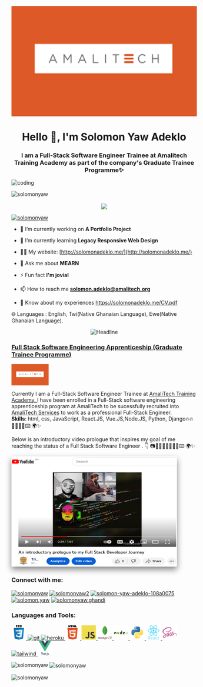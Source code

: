 <img src="/amalitech.png" width="100%" height="300px" style="margin-right: 2rem; display: flex "> 
<h1 align="center">Hello 👋, I'm Solomon Yaw Adeklo</h1>
<h3 align="center">I am a Full-Stack Software Engineer Trainee at Amalitech Training Academy as part of the company's Graduate Trainee Programme✨</h3>
<img src="https://www.google.com/imgres?imgurl=https%3A%2F%2Fmedia3.giphy.com%2Fmedia%2FxT9IgzoKnwFNmISR8I%2Fgiphy.gif&tbnid=TKhmFhaduO6FzM&vet=12ahUKEwjuwKXEx5D-AhWxpkwKHTuXDYIQMygFegUIARCfAg..i&imgrefurl=https%3A%2F%2Fgiphy.com%2Fexplore%2Fcoding&docid=byl13oNOX0zH9M&w=420&h=375&q=programming%20gif&ved=2ahUKEwjuwKXEx5D-AhWxpkwKHTuXDYIQMygFegUIARCfAg" width="200" alt="coding">

<p align="left"> <img src="https://komarev.com/ghpvc/?username=solomon-yaw-amalitech&label=Profile%20views&color=0e75b6&style=flat" alt="solomonyaw" /> </p>
<p align="center"> <img  align="center" src="https://media.giphy.com/media/du3J3cXyzhj75IOgvA/giphy.gif" width="100"/></p>

<p align="left"> <a href="https://github.com/ryo-ma/github-profile-trophy"><img src="https://github-profile-trophy.vercel.app/?username=solomon-yaw-amalitech" alt="solomonyaw" /></a> </p>

- 🔭 I’m currently working on **A Portfolio Project**

- 🌱 I’m currently learning **Legacy Responsive Web Design**

- 👨‍💻 My website: [http://solomonadeklo.me/](http://solomonadeklo.me/)

- 💬 Ask me about **MEARN**

- ⚡ Fun fact **I'm jovial**

- 📫 How to reach me **solomon.adeklo@amalitech.org**
- 📄 Know about my experiences https://solomonadeklo.me/CV.pdf

🌐 Languages : English, Twi(Native Ghanaian Language), Ewe(Native Ghanaian Language).

<div align=center> 
         <img src="https://readme-typing-svg.herokuapp.com?color=%2336BCF7&size=32&center=true&vCenter=true&width=600&height=50&lines=Fun+Facts:+;I+Love+Listening+To+Music;I+Love+Football;And+I+Am+A+Chelsea+Fan;I+Love+Reading;Bucky+Fuller+Is+My+Role+Model;I+Have+Passion+For+AI;" alt="Headline" /> 
     </div>

<h3 align="left"><ins>Full Stack Software Engineering Apprenticeship (Graduate Trainee Programme)</ins></h3>
<img src="/amalitech.png" width="20%" height="20%" style="margin-right: 2rem; display: flex "> 
  <p> 
    Currently I am a Full-Stack Software Engineer Trainee at <a href="https://amalitech.org/" target="_blank">AmaliTech Training Academy. </a> I have been enrolled in a Full-Stack software engineering apprenticeship program at AmaliTech to be sucessfully recruited into <a href="https://amalitech.com/" target="_blank">AmaliTech Services</a> to work as a professional Full-Stack Engineer.<br>
    <strong>Skills</strong>: html, css, JavaScript, React.JS, Vue.JS,Node.JS, Python, Django🔥🔥👨‍💻👨‍💻⌨️ 🌍✨ </p>
  </div>

<p>Below is an introductory video prologue that inspires my goal of me reaching the status of a Full Stack Software Engineer . 👇 📷📸🔥🔥👨‍💻👨‍💻⌨️ 🌍✨</p>

<a href="https://www.youtube.com/watch?v=juxwJFkR9xw" target="_blank"><img src="/prologue.PNG" width="450px" height= "300px" class="gtdc" alt="GTDC" style=" box-shadow: 0rem  0.5rem 1rem #888888;"/></a>

<h3 align="left">Connect with me:</h3>
<p align="left">
<a href="https://codepen.io/solomonyaw" target="blank"><img align="center" src="https://raw.githubusercontent.com/rahuldkjain/github-profile-readme-generator/master/src/images/icons/Social/codepen.svg" alt="solomonyaw" height="30" width="40" /></a>
<a href="https://twitter.com/solomonyaw2" target="blank"><img align="center" src="https://raw.githubusercontent.com/rahuldkjain/github-profile-readme-generator/master/src/images/icons/Social/twitter.svg" alt="solomonyaw2" height="30" width="40" /></a>
<a href="https://linkedin.com/in/solomon-yaw-adeklo-108a0075" target="blank"><img align="center" src="https://raw.githubusercontent.com/rahuldkjain/github-profile-readme-generator/master/src/images/icons/Social/linked-in-alt.svg" alt="solomon-yaw-adeklo-108a0075" height="30" width="40" /></a>
<a href="https://fb.com/solomon.yaw" target="blank"><img align="center" src="https://raw.githubusercontent.com/rahuldkjain/github-profile-readme-generator/master/src/images/icons/Social/facebook.svg" alt="solomon.yaw" height="30" width="40" /></a>
<a href="https://instagram.com/solomonyaw.ghandi" target="blank"><img align="center" src="https://raw.githubusercontent.com/rahuldkjain/github-profile-readme-generator/master/src/images/icons/Social/instagram.svg" alt="solomonyaw.ghandi" height="30" width="40" /></a>
</p>

<h3 align="left">Languages and Tools:</h3>
<p align="left"> <a href="https://www.w3schools.com/css/" target="_blank" rel="noreferrer"> <img src="https://raw.githubusercontent.com/devicons/devicon/master/icons/css3/css3-original-wordmark.svg" alt="css3" width="40" height="40"/> </a> <a href="https://git-scm.com/" target="_blank" rel="noreferrer"> <img src="https://www.vectorlogo.zone/logos/git-scm/git-scm-icon.svg" alt="git" width="40" height="40"/> </a> <a href="https://heroku.com" target="_blank" rel="noreferrer"> <img src="https://www.vectorlogo.zone/logos/heroku/heroku-icon.svg" alt="heroku" width="40" height="40"/> </a> <a href="https://www.w3.org/html/" target="_blank" rel="noreferrer"> <img src="https://raw.githubusercontent.com/devicons/devicon/master/icons/html5/html5-original-wordmark.svg" alt="html5" width="40" height="40"/> </a> <a href="https://developer.mozilla.org/en-US/docs/Web/JavaScript" target="_blank" rel="noreferrer"> <img src="https://raw.githubusercontent.com/devicons/devicon/master/icons/javascript/javascript-original.svg" alt="javascript" width="40" height="40"/> </a> <a href="https://www.mongodb.com/" target="_blank" rel="noreferrer"> <img src="https://raw.githubusercontent.com/devicons/devicon/master/icons/mongodb/mongodb-original-wordmark.svg" alt="mongodb" width="40" height="40"/> </a> <a href="https://nodejs.org" target="_blank" rel="noreferrer"> <img src="https://raw.githubusercontent.com/devicons/devicon/master/icons/nodejs/nodejs-original-wordmark.svg" alt="nodejs" width="40" height="40"/> </a> <a href="https://www.python.org" target="_blank" rel="noreferrer"> <img src="https://raw.githubusercontent.com/devicons/devicon/master/icons/python/python-original.svg" alt="python" width="40" height="40"/> </a> <a href="https://reactjs.org/" target="_blank" rel="noreferrer"> <img src="https://raw.githubusercontent.com/devicons/devicon/master/icons/react/react-original-wordmark.svg" alt="react" width="40" height="40"/> </a> <a href="https://sass-lang.com" target="_blank" rel="noreferrer"> <img src="https://raw.githubusercontent.com/devicons/devicon/master/icons/sass/sass-original.svg" alt="sass" width="40" height="40"/> </a> <a href="https://tailwindcss.com/" target="_blank" rel="noreferrer"> <img src="https://www.vectorlogo.zone/logos/tailwindcss/tailwindcss-icon.svg" alt="tailwind" width="40" height="40"/> </a> <a href="https://vuejs.org/" target="_blank" rel="noreferrer"> <img src="https://raw.githubusercontent.com/devicons/devicon/master/icons/vuejs/vuejs-original-wordmark.svg" alt="vuejs" width="40" height="40"/> </a> </p>

<p><img align="left" src="https://github-readme-stats.vercel.app/api/top-langs?username=solomon-yaw-amalitech&show_icons=true&locale=en&layout=compact" alt="solomonyaw" /></p>

<p>&nbsp;<img align="center" src="https://github-readme-stats.vercel.app/api?username=solomon-yaw-amalitech&show_icons=true&locale=en" alt="solomonyaw" /></p>

<p><img align="center" src="https://github-readme-streak-stats.herokuapp.com/?user=solomon-yaw-amalitech&" alt="solomonyaw" /></p>
